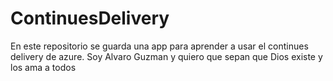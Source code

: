# ContinuesDelivery
En este repositorio se guarda una app para aprender a usar el continues delivery de azure.
Soy Alvaro Guzman y quiero que sepan que Dios existe y los ama a todos

